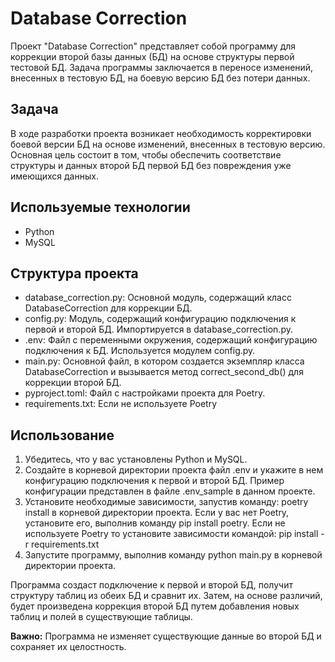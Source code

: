 # Database Correction

Проект "Database Correction" представляет собой программу для коррекции второй базы данных (БД) на основе структуры первой тестовой БД. Задача программы заключается в переносе изменений, внесенных в тестовую БД, на боевую версию БД без потери данных.

## Задача

В ходе разработки проекта возникает необходимость корректировки боевой версии БД на основе изменений, внесенных в тестовую версию. Основная цель состоит в том, чтобы обеспечить соответствие структуры и данных второй БД первой БД без повреждения уже имеющихся данных.

## Используемые технологии

- Python
- MySQL

## Структура проекта

- database_correction.py: Основной модуль, содержащий класс DatabaseCorrection для коррекции БД.
- config.py: Модуль, содержащий конфигурацию подключения к первой и второй БД. Импортируется в database_correction.py.
- .env: Файл с переменными окружения, содержащий конфигурацию подключения к БД. Используется модулем config.py.
- main.py: Основной файл, в котором создается экземпляр класса DatabaseCorrection и вызывается метод correct_second_db() для коррекции второй БД.
- pyproject.toml: Файл с настройками проекта для Poetry.
- requirements.txt: Если не используете Poetry

## Использование

1. Убедитесь, что у вас установлены Python и MySQL.
2. Создайте в корневой директории проекта файл .env и укажите в нем конфигурацию подключения к первой и второй БД. Пример конфигурации представлен в файле .env_sample в данном проекте.
3. Установите необходимые зависимости, запустив команду: poetry install в корневой директории проекта. Если у вас нет Poetry, установите его, выполнив команду pip install poetry.
Если не используете Poetry то установите зависимости командой: pip install -r requirements.txt 
4. Запустите программу, выполнив команду python main.py в корневой директории проекта.

Программа создаст подключение к первой и второй БД, получит структуру таблиц из обеих БД и сравнит их. Затем, на основе различий, будет произведена коррекция второй БД путем добавления новых таблиц и полей в существующие таблицы.

**Важно:** Программа не изменяет существующие данные во второй БД и сохраняет их целостность.